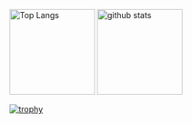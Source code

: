 <p align="left"> 
  <img alt="Top Langs" height="150px" src="https://github-readme-stats.vercel.app/api/top-langs/?username=yumekiti&layout=compact&count_private=true&show_icons=true&theme=onedark" />
  <img alt="github stats" height="150px" src="https://github-readme-stats.vercel.app/api?username=yumekiti&count_private=true&show_icons=true&show_icons=true&theme=onedark" />
</p>

[![trophy](https://github-profile-trophy.vercel.app/?username=yumekiti&theme=onedark&column=7
)](https://github.com/ryo-ma/github-profile-trophy)
